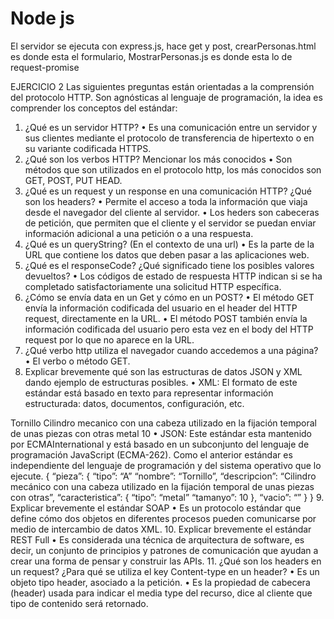 # Node js


El servidor se ejecuta con express.js, 
hace get y post, crearPersonas.html es donde esta el formulario,
MostrarPersonas.js es donde esta lo de request-promise 



EJERCICIO 2
Las siguientes preguntas están orientadas a la comprensión del protocolo HTTP. Son agnósticas al lenguaje de programación, la idea es comprender los conceptos del estándar:

1.	¿Qué es un servidor HTTP? 
•	Es una comunicación entre un servidor y sus clientes mediante el protocolo de transferencia de hipertexto o en su variante codificada HTTPS.
2.	¿Qué son los verbos HTTP? Mencionar los más conocidos
•	Son métodos que son utilizados en el protocolo http, los más conocidos son GET, POST, PUT HEAD.
3.	¿Qué es un request y un response en una comunicación HTTP? ¿Qué son los headers? 
•	Permite el acceso a toda la información que viaja desde el navegador del cliente al servidor.
•	Los heders son cabeceras de petición, que permiten que el cliente y el servidor se puedan enviar información adicional a una petición o a una respuesta.
4.	¿Qué es un queryString? (En el contexto de una url)
•	Es la parte de la URL que contiene los datos que deben pasar a las aplicaciones web.
5.	¿Qué es el responseCode? ¿Qué significado tiene los posibles valores devueltos?
•	Los códigos de estado de respuesta HTTP indican si se ha completado satisfactoriamente una solicitud HTTP específica.
6.	¿Cómo se envía data en un Get y cómo en un POST? 
•	El método GET envía la información codificada del usuario en el header del HTTP request, directamente en la URL.
•	El método POST también envía la información codificada del usuario pero esta vez en el body del HTTP request por lo que no aparece en la URL.
7.	¿Qué verbo http utiliza el navegador cuando accedemos a una página?
•	El verbo o método GET.
8.	Explicar brevemente qué son las estructuras de datos JSON y XML dando ejemplo de estructuras posibles.
•	XML: El formato de este estándar está basado en texto para representar información estructurada: datos, documentos, configuración, etc.
<pieza tipo="A">
    <nombre>Tornillo</nombre>
    <descripcion>Cilindro mecanico con una cabeza utilizado en la fijación temporal de unas piezas con otras 
    </descripcion>
    <caracateristica>
        <tipo>metal</tipo>
        <tamanyo>10</tamanyo>
    </caracateristica>
    <vacio></vacio>
</pieza>
•	JSON: Este estándar esta mantenido por ECMAInternational y está basado en un subconjunto del lenguaje de programación JavaScript (ECMA-262). Como el anterior estándar es independiente del lenguaje de programación y del sistema operativo que lo ejecute.
{
    “pieza”: {
        “tipo”: “A”
        “nombre”: “Tornillo”,
        “descripcion”: “Cilindro mecánico con una cabeza utilizado en la fijación temporal de unas piezas con otras”,
        “caracteristica”: {
            “tipo”: “metal”
            “tamanyo”: 10
        },
        “vacio”: “”
     }
}
9.	Explicar brevemente el estándar SOAP
•	Es un protocolo estándar que define cómo dos objetos en diferentes procesos pueden comunicarse por medio de intercambio de datos XML.
10.	Explicar brevemente el estándar REST Full
•	Es considerada una técnica de arquitectura de software, es decir, un conjunto de principios y patrones de comunicación que ayudan a crear una forma de pensar y construir las APIs.
11.	¿Qué son los headers en un request? ¿Para qué se utiliza el key Content-type en un header?
•	Es un objeto tipo header, asociado a la petición.
•	Es la propiedad de cabecera (header) usada para indicar el media type  del recurso, dice al cliente que tipo de contenido será retornado. 

